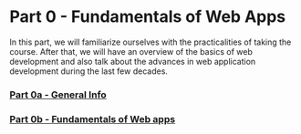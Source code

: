 # Part 0 - Fundamentals of Web Apps

In this part, we will familiarize ourselves with the practicalities of taking the course. After that, we will have an overview of the basics of web development and also talk about the advances in web application development during the last few decades.

### [Part 0a - General Info](https://fullstackopen.com/en/part0/general_info)
### [Part 0b - Fundamentals of Web apps](https://fullstackopen.com/en/part0/fundamentals_of_web_apps)
